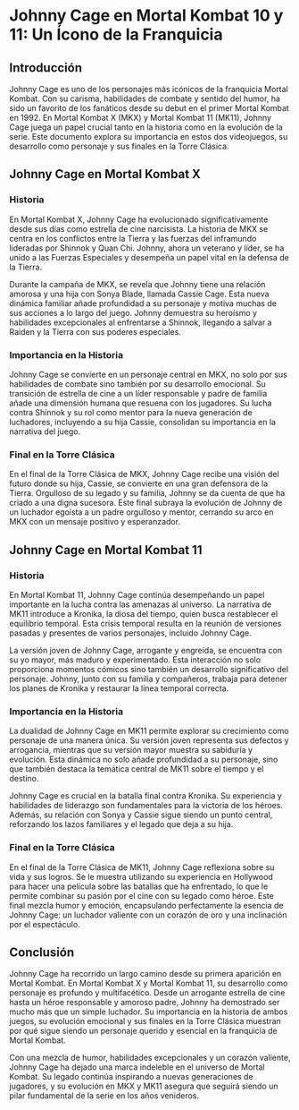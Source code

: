 # Johnny Cage en Mortal Kombat 10 y 11: Un Ícono de la Franquicia

## Introducción

Johnny Cage es uno de los personajes más icónicos de la franquicia Mortal Kombat. Con su carisma, habilidades de combate y sentido del humor, ha sido un favorito de los fanáticos desde su debut en el primer Mortal Kombat en 1992. En Mortal Kombat X (MKX) y Mortal Kombat 11 (MK11), Johnny Cage juega un papel crucial tanto en la historia como en la evolución de la serie. Este documento explora su importancia en estos dos videojuegos, su desarrollo como personaje y sus finales en la Torre Clásica.

## Johnny Cage en Mortal Kombat X

### Historia

En Mortal Kombat X, Johnny Cage ha evolucionado significativamente desde sus días como estrella de cine narcisista. La historia de MKX se centra en los conflictos entre la Tierra y las fuerzas del inframundo lideradas por Shinnok y Quan Chi. Johnny, ahora un veterano y líder, se ha unido a las Fuerzas Especiales y desempeña un papel vital en la defensa de la Tierra.

Durante la campaña de MKX, se revela que Johnny tiene una relación amorosa y una hija con Sonya Blade, llamada Cassie Cage. Esta nueva dinámica familiar añade profundidad a su personaje y motiva muchas de sus acciones a lo largo del juego. Johnny demuestra su heroísmo y habilidades excepcionales al enfrentarse a Shinnok, llegando a salvar a Raiden y la Tierra con sus poderes especiales.

### Importancia en la Historia

Johnny Cage se convierte en un personaje central en MKX, no solo por sus habilidades de combate sino también por su desarrollo emocional. Su transición de estrella de cine a un líder responsable y padre de familia añade una dimensión humana que resuena con los jugadores. Su lucha contra Shinnok y su rol como mentor para la nueva generación de luchadores, incluyendo a su hija Cassie, consolidan su importancia en la narrativa del juego.

### Final en la Torre Clásica

En el final de la Torre Clásica de MKX, Johnny Cage recibe una visión del futuro donde su hija, Cassie, se convierte en una gran defensora de la Tierra. Orgulloso de su legado y su familia, Johnny se da cuenta de que ha criado a una digna sucesora. Este final subraya la evolución de Johnny de un luchador egoísta a un padre orgulloso y mentor, cerrando su arco en MKX con un mensaje positivo y esperanzador.

## Johnny Cage en Mortal Kombat 11

### Historia

En Mortal Kombat 11, Johnny Cage continúa desempeñando un papel importante en la lucha contra las amenazas al universo. La narrativa de MK11 introduce a Kronika, la diosa del tiempo, quien busca restablecer el equilibrio temporal. Esta crisis temporal resulta en la reunión de versiones pasadas y presentes de varios personajes, incluido Johnny Cage.

La versión joven de Johnny Cage, arrogante y engreída, se encuentra con su yo mayor, más maduro y experimentado. Esta interacción no solo proporciona momentos cómicos sino también un desarrollo significativo del personaje. Johnny, junto con su familia y compañeros, trabaja para detener los planes de Kronika y restaurar la línea temporal correcta.

### Importancia en la Historia

La dualidad de Johnny Cage en MK11 permite explorar su crecimiento como personaje de una manera única. Su versión joven representa sus defectos y arrogancia, mientras que su versión mayor muestra su sabiduría y evolución. Esta dinámica no solo añade profundidad a su personaje, sino que también destaca la temática central de MK11 sobre el tiempo y el destino.

Johnny Cage es crucial en la batalla final contra Kronika. Su experiencia y habilidades de liderazgo son fundamentales para la victoria de los héroes. Además, su relación con Sonya y Cassie sigue siendo un punto central, reforzando los lazos familiares y el legado que deja a su hija.

### Final en la Torre Clásica

En el final de la Torre Clásica de MK11, Johnny Cage reflexiona sobre su vida y sus logros. Se le muestra utilizando su experiencia en Hollywood para hacer una película sobre las batallas que ha enfrentado, lo que le permite combinar su pasión por el cine con su legado como héroe. Este final mezcla humor y emoción, encapsulando perfectamente la esencia de Johnny Cage: un luchador valiente con un corazón de oro y una inclinación por el espectáculo.

## Conclusión

Johnny Cage ha recorrido un largo camino desde su primera aparición en Mortal Kombat. En Mortal Kombat X y Mortal Kombat 11, su desarrollo como personaje es profundo y multifacético. Desde un arrogante estrella de cine hasta un héroe responsable y amoroso padre, Johnny ha demostrado ser mucho más que un simple luchador. Su importancia en la historia de ambos juegos, su evolución emocional y sus finales en la Torre Clásica muestran por qué sigue siendo un personaje querido y esencial en la franquicia de Mortal Kombat.

Con una mezcla de humor, habilidades excepcionales y un corazón valiente, Johnny Cage ha dejado una marca indeleble en el universo de Mortal Kombat. Su legado continúa inspirando a nuevas generaciones de jugadores, y su evolución en MKX y MK11 asegura que seguirá siendo un pilar fundamental de la serie en los años venideros.